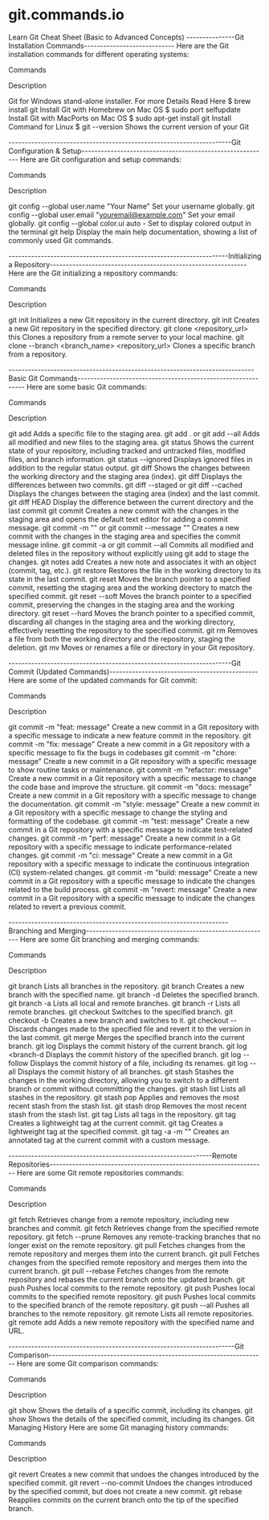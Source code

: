 # git.commands.io

Learn Git Cheat Sheet (Basic to Advanced Concepts)
---------------Git Installation Commands----------------------------
Here are the Git installation commands for different operating systems:

Commands

Description

Git for Windows stand-alone installer. 	For more Details Read Here
$ brew install git	Install Git with Homebrew on Mac OS
$ sudo port selfupdate	Install Git with MacPorts on Mac OS
$ sudo apt-get install git	Install Command for Linux
$ git --version	Shows the current version of your Git


---------------------------------------------------------------------Git Configuration & Setup----------------------------------------------------------
Here are Git configuration and setup commands:

Commands 

Description

git config --global user.name "Your Name"	Set your username globally.
git config --global user.email "youremail@example.com"	Set your email globally.
git config --global color.ui auto -	Set to display colored output in the terminal
git help	Display the main help documentation, showing a list of commonly used Git commands.


--------------------------------------------------------------------Initializing a Repository-------------------------------------------------------------  
Here are the Git initializing a repository commands:

Commands 

Description

git init	Initializes a new Git repository in the current directory.
git init <directory>	Creates a new Git repository in the specified directory.
git clone <repository_url>	this Clones a repository from a remote server to your local machine.
git clone --branch <branch_name> <repository_url>	Clones a specific branch from a repository.

----------------------------------------------------------------------------Basic Git Commands-------------------------------------------------------------
Here are some basic Git commands:

Commands 

Description

git add <file>	Adds a specific file to the staging area.
git add . or git add --all	Adds all modified and new files to the staging area.
git status	Shows the current state of your repository, including tracked and untracked files, modified files, and branch information.
git status --ignored	Displays ignored files in addition to the regular status output.
git diff	Shows the changes between the working directory and the staging area (index).
git diff <commit1> <commit2>	Displays the differences between two commits.
git diff --staged or git diff --cached	Displays the changes between the staging area (index) and the last commit.
git diff HEAD	Display the difference between the current directory and the last commit
git commit	Creates a new commit with the changes in the staging area and opens the default text editor for adding a commit message.
git commit -m "<message>" or git commit --message "<message>"	Creates a new commit with the changes in the staging area and specifies the commit message inline.
git commit -a or git commit --all	Commits all modified and deleted files in the repository without explicitly using git add to stage the changes.
git notes add	Creates a new note and associates it with an object (commit, tag, etc.).
git restore <file>	Restores the file in the working directory to its state in the last commit.
git reset <commit>	Moves the branch pointer to a specified commit, resetting the staging area and the working directory to match the specified commit.
git reset --soft <commit>	Moves the branch pointer to a specified commit, preserving the changes in the staging area and the working directory.
git reset --hard <commit>	Moves the branch pointer to a specified commit, discarding all changes in the staging area and the working directory, effectively resetting the repository to the specified commit.
git rm <file>	Removes a file from both the working directory and the repository, staging the deletion.
git mv	Moves or renames a file or directory in your Git repository.


---------------------------------------------------------------------Git Commit (Updated Commands)----------------------------------------------
Here are some of the updated commands for Git commit:

Commands 

Description

git commit -m "feat: message"	Create a new commit in a Git repository with a specific message to indicate a new feature commit in the repository.
git commit -m "fix: message"	Create a new commit in a Git repository with a specific message to fix the bugs in codebases
git commit -m "chore: message"	Create a new commit in a Git repository with a specific message to show routine tasks or maintenance.
git commit -m "refactor: message"	Create a new commit in a Git repository with a specific message to change the code base and improve the structure.
git commit -m "docs: message"	Create a new commit in a Git repository with a specific message to change the documentation.
git commit -m "style: message"	Create a new commit in a Git repository with a specific message to change the styling and formatting of the codebase.
git commit -m "test: message"	Create a new commit in a Git repository with a specific message to indicate test-related changes.
git commit -m "perf: message"	Create a new commit in a Git repository with a specific message to indicate performance-related changes.
git commit -m "ci: message"	Create a new commit in a Git repository with a specific message to indicate the continuous integration (CI) system-related changes.
git commit -m "build: message"	Create a new commit in a Git repository with a specific message to indicate the changes related to the build process.
git commit -m "revert: message"	Create a new commit in a Git repository with a specific message to indicate the changes related to revert a previous commit.

--------------------------------------------------------------------Branching and Merging---------------------------------------------------------
Here are some Git branching and merging commands:

Commands 

Description

git branch	Lists all branches in the repository.
git branch <branch-name>	Creates a new branch with the specified name.
git branch -d <branch-name>	Deletes the specified branch.
git branch -a	Lists all local and remote branches.
git branch -r	Lists all remote branches.
git checkout <branch-name>	Switches to the specified branch.
git checkout -b <new-branch-name>	Creates a new branch and switches to it.
git checkout -- <file>	Discards changes made to the specified file and revert it to the version in the last commit.
git merge <branch>	Merges the specified branch into the current branch.
git log	Displays the commit history of the current branch.
git log <branch-d	Displays the commit history of the specified branch.
git log --follow <file>	Displays the commit history of a file, including its renames.
git log --all	Displays the commit history of all branches.
git stash	Stashes the changes in the working directory, allowing you to switch to a different branch or commit without committing the changes.
git stash list	Lists all stashes in the repository.
git stash pop	Applies and removes the most recent stash from the stash list.
git stash drop	Removes the most recent stash from the stash list.
git tag	Lists all tags in the repository.
git tag <tag-name>	Creates a lightweight tag at the current commit.
git tag <tag-name> <commit>	Creates a lightweight tag at the specified commit.
git tag -a <tag-name> -m "<message>"	Creates an annotated tag at the current commit with a custom message.

---------------------------------------------------------------Remote Repositories-------------------------------------------------------------------
Here are some Git remote repositories commands:

Commands 

Description

git fetch	Retrieves change from a remote repository, including new branches and commit.
git fetch <remote>	Retrieves change from the specified remote repository.
git fetch --prune	Removes any remote-tracking branches that no longer exist on the remote repository.
git pull	Fetches changes from the remote repository and merges them into the current branch.
git pull <remote>	Fetches changes from the specified remote repository and merges them into the current branch.
git pull --rebase	Fetches changes from the remote repository and rebases the current branch onto the updated branch.
git push	Pushes local commits to the remote repository.
git push <remote>	Pushes local commits to the specified remote repository.
git push <remote> <branch>	Pushes local commits to the specified branch of the remote repository.
git push --all	Pushes all branches to the remote repository.
git remote	Lists all remote repositories.
git remote add <name> <url>	Adds a new remote repository with the specified name and URL.


----------------------------------------------------------------------Git Comparison-------------------------------------------------------------------
Here are some Git comparison commands:

Commands 

Description

git show	Shows the details of a specific commit, including its changes.
git show <commit>	Shows the details of the specified commit, including its changes.
Git Managing History
Here are some Git managing history commands:

Commands 

Description

git revert <commit>	Creates a new commit that undoes the changes introduced by the specified commit.
git revert --no-commit <commit>	Undoes the changes introduced by the specified commit, but does not create a new commit.
git rebase <branch>	Reapplies commits on the current branch onto the tip of the specified branch.
